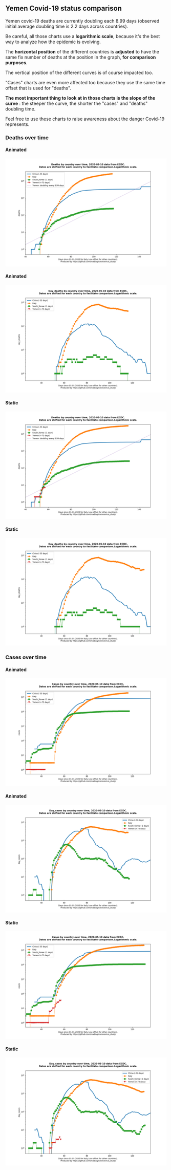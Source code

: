 ## Yemen Covid-19 status comparison 

Yemen covid-19 deaths are currently doubling each 8.99 days (observed initial average doubling time is 2.2 days across countries).



Be careful, all those charts use a **logarithmic scale**, because it's the best way to analyze how the epidemic is evolving.
 
The **horizontal position** of the different countries is **adjusted** to have the same fix number of deaths at the position in the graph, **for comparison purposes**.

The vertical position of the different curves is of course impacted too.

"Cases" charts are even more affected too because they use the same time offset that is used for "deaths".

**The most important thing to look at in those charts is the slope of the curve** : the steeper the curve, the shorter the "cases" and "deaths" doubling time.

Feel free to use these charts to raise awareness about the danger Covid-19 represents. 


 
### Deaths over time
 
#### Animated
![Yemen covid-19 deaths animated chart](https://raw.githubusercontent.com/madlag/coronavirus_study/master/notebooks/graphs/2020-05-10/countries/Yemen/2020-05-10_Yemen_deaths.gif "Yemen covid-19 deaths animated chart")   
 
#### Animated
![Yemen covid-19 daily deaths animated chart](https://raw.githubusercontent.com/madlag/coronavirus_study/master/notebooks/graphs/2020-05-10/countries/Yemen/2020-05-10_Yemen_day_deaths.gif "Yemen covid-19 day_deaths animated chart")   
 
#### Static
![Yemen covid-19 deaths static chart](https://raw.githubusercontent.com/madlag/coronavirus_study/master/notebooks/graphs/2020-05-10/countries/Yemen/2020-05-10_Yemen_deaths.png "Yemen covid-19 deaths static chart")   
 
#### Static
![Yemen covid-19 daily deaths static chart](https://raw.githubusercontent.com/madlag/coronavirus_study/master/notebooks/graphs/2020-05-10/countries/Yemen/2020-05-10_Yemen_day_deaths.png "Yemen covid-19 day_deaths static chart")   

 
### Cases over time
 
#### Animated
![Yemen covid-19 cases animated chart](https://raw.githubusercontent.com/madlag/coronavirus_study/master/notebooks/graphs/2020-05-10/countries/Yemen/2020-05-10_Yemen_cases.gif "Yemen covid-19 cases animated chart")   
 
#### Animated
![Yemen covid-19 daily cases animated chart](https://raw.githubusercontent.com/madlag/coronavirus_study/master/notebooks/graphs/2020-05-10/countries/Yemen/2020-05-10_Yemen_day_cases.gif "Yemen covid-19 day_cases animated chart")   
 
#### Static
![Yemen covid-19 cases static chart](https://raw.githubusercontent.com/madlag/coronavirus_study/master/notebooks/graphs/2020-05-10/countries/Yemen/2020-05-10_Yemen_cases.png "Yemen covid-19 cases static chart")   
 
#### Static
![Yemen covid-19 daily cases static chart](https://raw.githubusercontent.com/madlag/coronavirus_study/master/notebooks/graphs/2020-05-10/countries/Yemen/2020-05-10_Yemen_day_cases.png "Yemen covid-19 day_cases static chart")   

